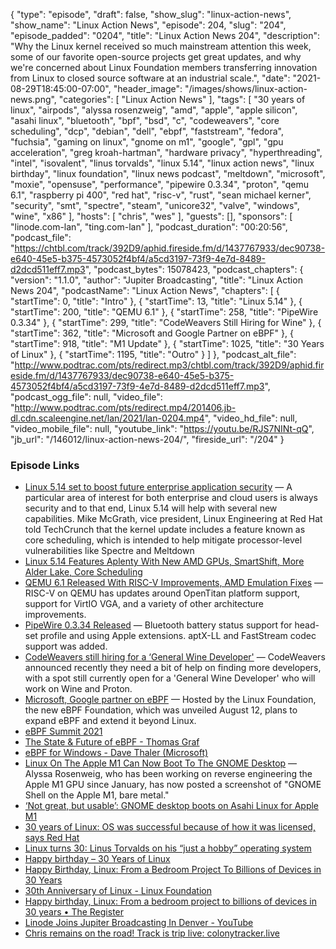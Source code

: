 {
  "type": "episode",
  "draft": false,
  "show_slug": "linux-action-news",
  "show_name": "Linux Action News",
  "episode": 204,
  "slug": "204",
  "episode_padded": "0204",
  "title": "Linux Action News 204",
  "description": "Why the Linux kernel received so much mainstream attention this week, some of our favorite open-source projects get great updates, and why we're concerned about Linux Foundation members transferring innovation from Linux to closed source software at an industrial scale.",
  "date": "2021-08-29T18:45:00-07:00",
  "header_image": "/images/shows/linux-action-news.png",
  "categories": [
    "Linux Action News"
  ],
  "tags": [
    "30 years of linux",
    "airpods",
    "alyssa rosenzweig",
    "amd",
    "apple",
    "apple silicon",
    "asahi linux",
    "bluetooth",
    "bpf",
    "bsd",
    "c",
    "codeweavers",
    "core scheduling",
    "dcp",
    "debian",
    "dell",
    "ebpf",
    "faststream",
    "fedora",
    "fuchsia",
    "gaming on linux",
    "gnome on m1",
    "google",
    "gpl",
    "gpu acceleration",
    "greg kroah-hartman",
    "hardware privacy",
    "hyperthreading",
    "intel",
    "isovalent",
    "linus torvalds",
    "linux 5.14",
    "linux action news",
    "linux birthday",
    "linux foundation",
    "linux news podcast",
    "meltdown",
    "microsoft",
    "moxie",
    "opensuse",
    "performance",
    "pipewire 0.3.34",
    "proton",
    "qemu 6.1",
    "raspberry pi 400",
    "red hat",
    "risc-v",
    "rust",
    "sean michael kerner",
    "security",
    "smt",
    "spectre",
    "steam",
    "unicore32",
    "valve",
    "windows",
    "wine",
    "x86"
  ],
  "hosts": [
    "chris",
    "wes"
  ],
  "guests": [],
  "sponsors": [
    "linode.com-lan",
    "ting.com-lan"
  ],
  "podcast_duration": "00:20:56",
  "podcast_file": "https://chtbl.com/track/392D9/aphid.fireside.fm/d/1437767933/dec90738-e640-45e5-b375-4573052f4bf4/a5cd3197-73f9-4e7d-8489-d2dcd511eff7.mp3",
  "podcast_bytes": 15078423,
  "podcast_chapters": {
    "version": "1.1.0",
    "author": "Jupiter Broadcasting",
    "title": "Linux Action News 204",
    "podcastName": "Linux Action News",
    "chapters": [
      {
        "startTime": 0,
        "title": "Intro"
      },
      {
        "startTime": 13,
        "title": "Linux 5.14"
      },
      {
        "startTime": 200,
        "title": "QEMU 6.1"
      },
      {
        "startTime": 258,
        "title": "PipeWire 0.3.34"
      },
      {
        "startTime": 299,
        "title": "CodeWeavers Still Hiring for Wine"
      },
      {
        "startTime": 362,
        "title": "Microsoft and Google Partner on eBPF"
      },
      {
        "startTime": 918,
        "title": "M1 Update"
      },
      {
        "startTime": 1025,
        "title": "30 Years of Linux"
      },
      {
        "startTime": 1195,
        "title": "Outro"
      }
    ]
  },
  "podcast_alt_file": "http://www.podtrac.com/pts/redirect.mp3/chtbl.com/track/392D9/aphid.fireside.fm/d/1437767933/dec90738-e640-45e5-b375-4573052f4bf4/a5cd3197-73f9-4e7d-8489-d2dcd511eff7.mp3",
  "podcast_ogg_file": null,
  "video_file": "http://www.podtrac.com/pts/redirect.mp4/201406.jb-dl.cdn.scaleengine.net/lan/2021/lan-0204.mp4",
  "video_hd_file": null,
  "video_mobile_file": null,
  "youtube_link": "https://youtu.be/RJS7NINt-qQ",
  "jb_url": "/146012/linux-action-news-204/",
  "fireside_url": "/204"
}


### Episode Links

  * [Linux 5.14 set to boost future enterprise application security](https://techcrunch.com/2021/08/27/linux-5-14-set-to-boost-future-enterprise-application-security/ "Linux 5.14 set to boost future enterprise application security") — A particular area of interest for both enterprise and cloud users is always security and to that end, Linux 5.14 will help with several new capabilities. Mike McGrath, vice president, Linux Engineering at Red Hat told TechCrunch that the kernel update includes a feature known as core scheduling, which is intended to help mitigate processor-level vulnerabilities like Spectre and Meltdown
  * [Linux 5.14 Features Aplenty With New AMD GPUs, SmartShift, More Alder Lake, Core Scheduling](https://www.phoronix.com/scan.php?page=news_item&px=Linux-5.14-Features "Linux 5.14 Features Aplenty With New AMD GPUs, SmartShift, More Alder Lake, Core Scheduling")
  * [QEMU 6.1 Released With RISC-V Improvements, AMD Emulation Fixes](https://www.phoronix.com/scan.php?page=news_item&px=QEMU-6.1-Released "QEMU 6.1 Released With RISC-V Improvements, AMD Emulation Fixes") — RISC-V on QEMU has updates around OpenTitan platform support, support for VirtIO VGA, and a variety of other architecture improvements. 
  * [PipeWire 0.3.34 Released](https://gitlab.freedesktop.org/pipewire/pipewire/-/releases/0.3.34 "PipeWire 0.3.34 Released") — Bluetooth battery status support for head-set profile and using Apple extensions. aptX-LL and FastStream codec support was added. 
  * [CodeWeavers still hiring for a ‘General Wine Developer'](https://www.gamingonlinux.com/2021/08/codeweavers-still-hiring-for-a-general-wine-developer-to-work-on-wine-and-proton "CodeWeavers still hiring for a ‘General Wine Developer'") — CodeWeavers announced recently they need a bit of help on finding more developers, with a spot still currently open for a 'General Wine Developer' who will work on Wine and Proton.
  * [Microsoft, Google partner on eBPF](https://www.reseller.co.nz/article/690758/microsoft-google-partner-ebpf/ "Microsoft, Google partner on eBPF") — Hosted by the Linux Foundation, the new eBPF Foundation, which was unveiled August 12, plans to expand eBPF and extend it beyond Linux.
  * [eBPF Summit 2021](https://ebpf.io/summit-2021/ "eBPF Summit 2021")
  * [The State & Future of eBPF - Thomas Graf](https://www.youtube.com/watch?v=Kp3PHPuFkaA&t=528s "The State & Future of eBPF - Thomas Graf")
  * [eBPF for Windows - Dave Thaler (Microsoft)](https://www.youtube.com/watch?v=Kp3PHPuFkaA&t=12463s "eBPF for Windows - Dave Thaler \(Microsoft\)")
  * [Linux On The Apple M1 Can Now Boot To The GNOME Desktop](https://www.phoronix.com/scan.php?page=news_item&px=Linux-Apple-M1-Boots-GNOME "Linux On The Apple M1 Can Now Boot To The GNOME Desktop") — Alyssa Rosenweig, who has been working on reverse engineering the Apple M1 GPU since January, has now posted a screenshot of "GNOME Shell on the Apple M1, bare metal."
  * [‘Not great, but usable’: GNOME desktop boots on Asahi Linux for Apple M1](https://www.theregister.com/2021/08/23/gnome_asahi_linux/ "‘Not great, but usable’: GNOME desktop boots on Asahi Linux for Apple M1")
  * [30 years of Linux: OS was successful because of how it was licensed, says Red Hat](https://www.theregister.com/2021/08/25/30_years_of_linux_red_hat/ "30 years of Linux: OS was successful because of how it was licensed, says Red Hat")
  * [Linux turns 30: ​Linus Torvalds on his “just a hobby” operating system](https://www.zdnet.com/article/linus-torvalds-on-linuxs-30th-birthday/ "Linux turns 30: ​Linus Torvalds on his “just a hobby” operating system")
  * [Happy birthday – 30 Years of Linux](https://ubuntu.com/blog/happy-birthday-30-years-of-linux "Happy birthday – 30 Years of Linux")
  * [Happy Birthday, Linux: From a Bedroom Project To Billions of Devices in 30 Years](https://linux.slashdot.org/story/21/08/25/1751220/happy-birthday-linux-from-a-bedroom-project-to-billions-of-devices-in-30-years "Happy Birthday, Linux: From a Bedroom Project To Billions of Devices in 30 Years")
  * [30th Anniversary of Linux - Linux Foundation](https://linuxfoundation.org/linux30th/ "30th Anniversary of Linux - Linux Foundation")
  * [Happy birthday, Linux: From a bedroom project to billions of devices in 30 years • The Register](https://www.theregister.com/2021/08/25/linux_kernel_30_years_old/ "Happy birthday, Linux: From a bedroom project to billions of devices in 30 years • The Register")
  * [Linode Joins Jupiter Broadcasting In Denver - YouTube](https://www.youtube.com/watch?v=nT-jJcuB4MA "Linode Joins Jupiter Broadcasting In Denver - YouTube")
  * [Chris remains on the road! Track is trip live: colonytracker.live](http://colonytracker.live/ "Chris remains on the road! Track is trip live: colonytracker.live")



